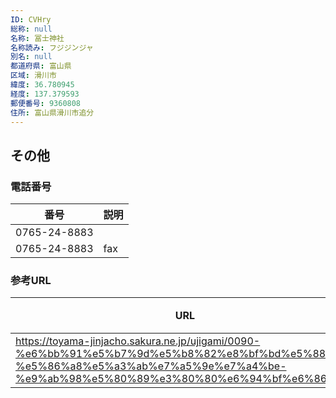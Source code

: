```yaml
---
ID: CVHry
総称: null
名称: 冨士神社
名称読み: フジジンジャ
別名: null
都道府県: 富山県
区域: 滑川市
緯度: 36.780945
経度: 137.379593
郵便番号: 9360808
住所: 富山県滑川市追分
---
```


## その他

### 電話番号

| 番号         | 説明 |
| ------------ | ---- |
| 0765-24-8883 |      |
| 0765-24-8883 | fax  |

### 参考URL

| URL                                                                                                                                                                                 | 説明   |
| ----------------------------------------------------------------------------------------------------------------------------------------------------------------------------------- | ------ |
| https://toyama-jinjacho.sakura.ne.jp/ujigami/0090-%e6%bb%91%e5%b7%9d%e5%b8%82%e8%bf%bd%e5%88%86-%e5%86%a8%e5%a3%ab%e7%a5%9e%e7%a4%be-%e9%ab%98%e5%80%89%e3%80%80%e6%94%bf%e6%86%b2/ | 神社庁 |
